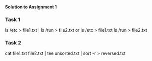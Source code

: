 #### Solution to Assignment 1

### Task 1
ls /etc > file1.txt | ls /run > file2.txt
or
ls /etc > file1.txt
ls /run > file2.txt

### Task 2
cat file1.txt file2.txt | tee unsorted.txt | sort -r > reversed.txt
